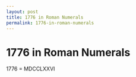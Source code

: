 ```yaml
---
layout: post
title: 1776 in Roman Numerals
permalink: 1776-in-roman-numerals
---
```


# 1776 in Roman Numerals

1776 = MDCCLXXVI
